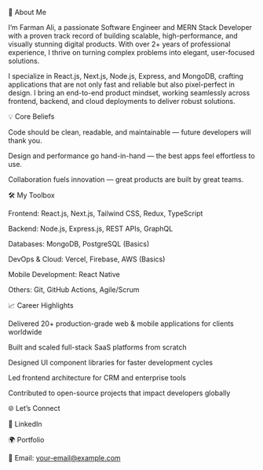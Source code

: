 💫 About Me

I’m Farman Ali, a passionate Software Engineer and MERN Stack Developer with a proven track record of building scalable, high-performance, and visually stunning digital products. With over 2+ years of professional experience, I thrive on turning complex problems into elegant, user-focused solutions.

I specialize in React.js, Next.js, Node.js, Express, and MongoDB, crafting applications that are not only fast and reliable but also pixel-perfect in design. I bring an end-to-end product mindset, working seamlessly across frontend, backend, and cloud deployments to deliver robust solutions.

💡 Core Beliefs

Code should be clean, readable, and maintainable — future developers will thank you.

Design and performance go hand-in-hand — the best apps feel effortless to use.

Collaboration fuels innovation — great products are built by great teams.


🛠 My Toolbox

Frontend: React.js, Next.js, Tailwind CSS, Redux, TypeScript

Backend: Node.js, Express.js, REST APIs, GraphQL

Databases: MongoDB, PostgreSQL (Basics)

DevOps & Cloud: Vercel, Firebase, AWS (Basics)

Mobile Development: React Native

Others: Git, GitHub Actions, Agile/Scrum


📈 Career Highlights

Delivered 20+ production-grade web & mobile applications for clients worldwide

Built and scaled full-stack SaaS platforms from scratch

Designed UI component libraries for faster development cycles

Led frontend architecture for CRM and enterprise tools

Contributed to open-source projects that impact developers globally


🌐 Let’s Connect

🔗 LinkedIn

🌍 Portfolio

📧 Email: your-email@example.com
